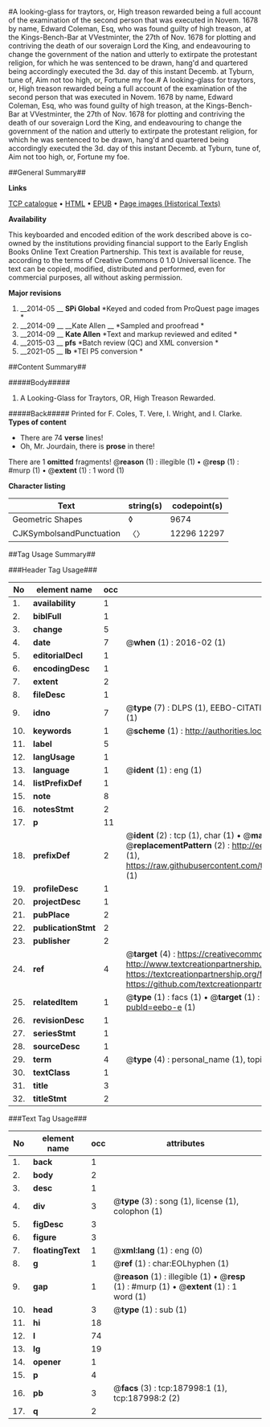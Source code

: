 #A looking-glass for traytors, or, High treason rewarded being a full account of the examination of the second person that was executed in Novem. 1678 by name, Edward Coleman, Esq, who was found guilty of high treason, at the Kings-Bench-Bar at VVestminter, the 27th of Nov. 1678 for plotting and contriving the death of our soveraign Lord the King, and endeavouring to change the government of the nation and utterly to extirpate the protestant religion, for which he was sentenced to be drawn, hang'd and quartered being accordingly executed the 3d. day of this instant Decemb. at Tyburn, tune of, Aim not too high, or, Fortune my foe.#
A looking-glass for traytors, or, High treason rewarded being a full account of the examination of the second person that was executed in Novem. 1678 by name, Edward Coleman, Esq, who was found guilty of high treason, at the Kings-Bench-Bar at VVestminter, the 27th of Nov. 1678 for plotting and contriving the death of our soveraign Lord the King, and endeavouring to change the government of the nation and utterly to extirpate the protestant religion, for which he was sentenced to be drawn, hang'd and quartered being accordingly executed the 3d. day of this instant Decemb. at Tyburn, tune of, Aim not too high, or, Fortune my foe.

##General Summary##

**Links**

[TCP catalogue](http://www.ota.ox.ac.uk/tcp/)  • 
[HTML](http://tei.it.ox.ac.uk/tcp/Texts-HTML/free/B09/B09437.html)  • 
[EPUB](http://tei.it.ox.ac.uk/tcp/Texts-EPUB/free/B09/B09437.epub) • 
[Page images (Historical Texts)](https://historicaltexts.jisc.ac.uk/eebo-62369443e)

**Availability**

This keyboarded and encoded edition of the work described above is co-owned by the
    institutions providing financial support to the Early English Books Online Text Creation
    Partnership. This text is available for reuse, according to the terms of  Creative Commons 0 1.0 Universal
    licence. The text can be copied, modified, distributed and performed, even for commercial
    purposes, all without asking permission.

**Major revisions**

1. __2014-05 __ __SPi Global__ *Keyed and coded from ProQuest page images *
1. __2014-09 __ __Kate Allen __ *Sampled and proofread *
1. __2014-09 __ __Kate Allen__ *Text and markup reviewed and edited *
1. __2015-03 __ __pfs__ *Batch review (QC) and XML conversion *
1. __2021-05 __ __lb__ *TEI P5 conversion *

##Content Summary##

#####Body#####

1. A Looking-Glass for Traytors, OR, High Treason Rewarded.

#####Back#####
Printed for F. Coles, T. Vere, I. Wright, and I. Clarke.
**Types of content**

  * There are 74 **verse** lines!
  * Oh, Mr. Jourdain, there is **prose** in there!

There are 1 **omitted** fragments! 
 @__reason__ (1) : illegible (1)  •  @__resp__ (1) : #murp (1)  •  @__extent__ (1) : 1 word (1)

**Character listing**


|Text|string(s)|codepoint(s)|
|---|---|---|
|Geometric Shapes|◊|9674|
|CJKSymbolsandPunctuation|〈〉|12296 12297|

##Tag Usage Summary##

###Header Tag Usage###

|No|element name|occ|attributes|
|---|---|---|---|
|1.|__availability__|1||
|2.|__biblFull__|1||
|3.|__change__|5||
|4.|__date__|7| @__when__ (1) : 2016-02 (1)|
|5.|__editorialDecl__|1||
|6.|__encodingDesc__|1||
|7.|__extent__|2||
|8.|__fileDesc__|1||
|9.|__idno__|7| @__type__ (7) : DLPS (1), EEBO-CITATION (1), VID (1), EEBO-PROQUEST (1), STC (2), OCLC (1)|
|10.|__keywords__|1| @__scheme__ (1) : http://authorities.loc.gov/ (1)|
|11.|__label__|5||
|12.|__langUsage__|1||
|13.|__language__|1| @__ident__ (1) : eng (1)|
|14.|__listPrefixDef__|1||
|15.|__note__|8||
|16.|__notesStmt__|2||
|17.|__p__|11||
|18.|__prefixDef__|2| @__ident__ (2) : tcp (1), char (1)  •  @__matchPattern__ (2) : ([0-9\-]+):([0-9IVX]+) (1), (.+) (1)  •  @__replacementPattern__ (2) : http://eebo.chadwyck.com/downloadtiff?vid=$1&page=$2 (1), https://raw.githubusercontent.com/textcreationpartnership/Texts/master/tcpchars.xml#$1 (1)|
|19.|__profileDesc__|1||
|20.|__projectDesc__|1||
|21.|__pubPlace__|2||
|22.|__publicationStmt__|2||
|23.|__publisher__|2||
|24.|__ref__|4| @__target__ (4) : https://creativecommons.org/publicdomain/zero/1.0/ (1), http://www.textcreationpartnership.org/docs/. (1), https://textcreationpartnership.org/faq/#faq05 (1), https://github.com/textcreationpartnership (1)|
|25.|__relatedItem__|1| @__type__ (1) : facs (1)  •  @__target__ (1) : https://data.historicaltexts.jisc.ac.uk/view?pubId=eebo-e (1)|
|26.|__revisionDesc__|1||
|27.|__seriesStmt__|1||
|28.|__sourceDesc__|1||
|29.|__term__|4| @__type__ (4) : personal_name (1), topical_term (2), genre_form (1)|
|30.|__textClass__|1||
|31.|__title__|3||
|32.|__titleStmt__|2||


###Text Tag Usage###

|No|element name|occ|attributes|
|---|---|---|---|
|1.|__back__|1||
|2.|__body__|2||
|3.|__desc__|1||
|4.|__div__|3| @__type__ (3) : song (1), license (1), colophon (1)|
|5.|__figDesc__|3||
|6.|__figure__|3||
|7.|__floatingText__|1| @__xml:lang__ (1) : eng (0)|
|8.|__g__|1| @__ref__ (1) : char:EOLhyphen (1)|
|9.|__gap__|1| @__reason__ (1) : illegible (1)  •  @__resp__ (1) : #murp (1)  •  @__extent__ (1) : 1 word (1)|
|10.|__head__|3| @__type__ (1) : sub (1)|
|11.|__hi__|18||
|12.|__l__|74||
|13.|__lg__|19||
|14.|__opener__|1||
|15.|__p__|4||
|16.|__pb__|3| @__facs__ (3) : tcp:187998:1 (1), tcp:187998:2 (2)|
|17.|__q__|2||
